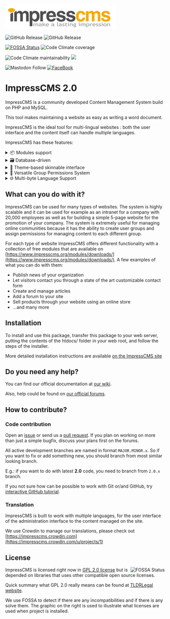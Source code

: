 ![](https://github.com/ImpressCMS/impresscms/blob/HEAD/htdocs/uploads/imagemanager/logos/img482278e29e81c.png?raw=true)

![GitHub Release](https://img.shields.io/github/v/release/impresscms/impresscms?display_name=release&logo=github&style=flat-square)
![GitHub Release](https://img.shields.io/github/v/release/impresscms/impresscms?include_prereleases&display_name=release&logo=github&style=flat-square)

[![FOSSA Status](https://app.fossa.com/api/projects/git%2Bgithub.com%2FImpressCMS%2Fimpresscms.svg?type=shield&issueType=license&style=flat-square)](https://app.fossa.com/projects/git%2Bgithub.com%2FImpressCMS%2Fimpresscms?ref=badge_shield&issueType=license&style=flat-square)
![Code Climate coverage](https://img.shields.io/codeclimate/coverage-letter/ImpressCMS/impresscms?logo=codeclimate&style=flat-square)


![Code Climate maintainability](https://img.shields.io/codeclimate/maintainability/ImpressCMS/impresscms?logo=codeclimate&style=flat-square) <a title="Crowdin" target="_self" href="https://impresscms.crowdin.com/impresscms"><img src="https://badges.crowdin.net/e/f7817e813865fde0509c454ad1ee4c11/localized.svg" /></a>

![Mastodon Follow](https://img.shields.io/mastodon/follow/109613696614549139?domain=https%3A%2F%2Fphpc.social&style=flat-square&logo=mastodon)
<a href="https://www.facebook.com/ImpressCMS/">
<img src="https://img.shields.io/badge/facebook-%3F%3F%3F-%233C5A99.svg?logo=facebook&style=flat-square" alt="FaceBook" /></a>



# ImpressCMS 2.0
ImpressCMS is a community developed Content Management System build on PHP and MySQL.

This tool makes maintaining a website as easy as writing a word document.

ImpressCMS is the ideal tool for multi-lingual websites : both the user interface and the content itself can handle multiple languages.

ImpressCMS has these features:
<details>
	<summary>📦 Modules support</summary>
	<blockquote>Website content is managed by separate content modules/web applications. Simply install the module which has the features you need: a news module, forum module, photo album module, there are many many third party modules to choose from.</blockquote>
</details>
<details>
	<summary>🗃️ Database-driven</summary>
	<blockquote>ImpressCMS uses a database to store the data required for running your ImpressCMS site. MySQL and MariaDB is currently supported. Support for other DBMS's is coming soon.</blockquote>
</details>
<details>
	<summary>🌈 Theme-based skinnable interface</summary>
	<blockquote>ImpressCMS is driven by a powerful theme system. Both admins and users can change the look of the entire web site with just a click of a mouse. There are also hundreds of quality themes available for download!</blockquote>
</details>
<details>
	<summary>👥 Versatile Group Permissions System</summary>
	<blockquote>Powerful and user-friendly permissions system which enables administrators to set permissions by group for any registered or all anoymous users.</blockquote>
</details>
<details>
	<summary>🌐 Multi-byte Language Support</summary>
	<blockquote>Fully supports multi-byte languages, including Japanese, Simplified and Traditional Chinese, Korean, etc.</blockquote>
</details>

## What can you do with it?

ImpressCMS can be used for many types of websites. The system is highly scalable and it can be used for example as an intranet for a company with 20,000 employees as well as for building a simple 5-page website for the promotion of your company.
The system is extremely useful for managing online communities because it has the ability to create user groups and assign permissions for managing content to each different group.

For each type of website ImpressCMS offers different functionality with a collection of free modules that are available on [https://www.impresscms.org/modules/downloads/](https://www.impresscms.org/modules/downloads/). A few examples of what you can do with them:

* Publish news of your organization
* Let visitors contact you through a state of the art customizable contact form
* Create and manage articles
* Add a forum to your site
* Sell products through your website using an online store
* ...and many more


## Installation

To install and use this package, transfer this package to your web server, putting the contents of the htdocs/ folder in your web root, and follow the steps of the installer.

More detailed installation instructions are available [on the ImpressCMS site](https://www.impresscms.org/modules/simplywiki/index.php?page=Installation)

## Do you need any help?

You can find our official documentation at [our wiki](https://www.impresscms.org/modules/simplywiki/).

Also, help could be found on [our official forums](https://www.impresscms.org/modules/iforum/).

## How to contribute?
### Code contribution
Open an [issue](https://github.com/ImpressCMS/impresscms/issues/new) or send us a [pull request](https://github.com/ImpressCMS/impresscms/pulls). If you plan on working on more than just a simple bugfix, discuss your plans first on the forums.

All active development branches are named in format `MAJOR.MINOR.x`. So if you want to fix or add something new, you should branch from most similar looking branch.

E.g.: if you want to do with latest **2.0** code, you need to branch from `2.0.x` branch.

If you not sure how can be possible to work with Git or/and GitHub, try [interactive GitHub tutorial](https://skills.github.com).
### Translation
ImpressCMS is built to work with multiple languages, for the user interface of the administration interface to the content managed on the site.

We use Crowdin to manage our translations, please check out [https://impresscms.crowdin.com](https://impresscms.crowdin.com/u/projects/1)
## License
<a href="https://app.fossa.io/projects/git%2Bgithub.com%2FImpressCMS%2Fimpresscms?ref=badge_large"><img src="https://app.fossa.io/api/projects/git%2Bgithub.com%2FImpressCMS%2Fimpresscms.svg?type=large" alt="FOSSA Status" align="right" /></a>
ImpressCMS is licensed right now in <a href="https://github.com/ImpressCMS/impresscms/blob/HEAD/LICENSE">GPL 2.0 license</a> but is depended on libraries that uses other compatible open source licenses.

Quick summary what GPL 2.0 really means can be found at [TLDRLegal website](https://tldrlegal.com/license/gnu-general-public-license-v2).

We use FOSSA to detect if there are any incompatibilities and if there is any solve them. The graphic on the right is used to iliustrate what licenses are used when project is installed.
